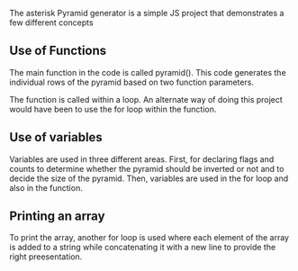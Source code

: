 The asterisk Pyramid generator is a simple JS project that demonstrates a few different concepts

## Use of Functions

The main function in the code is called pyramid(). This code generates the individual rows of the pyramid based on two function parameters. 

The function is called within a loop. An alternate way of doing this project would have been to use the for loop within the function. 

## Use of variables 

Variables are used in three different areas. First, for declaring flags and counts to determine whether the pyramid should be inverted or not and to decide the size of the pyramid. Then, variables are used in the for loop and also in the function. 

## Printing an array

To print the array, another for loop is used where each element of the array is added to a string while concatenating it with a new line to provide the right preesentation. 
